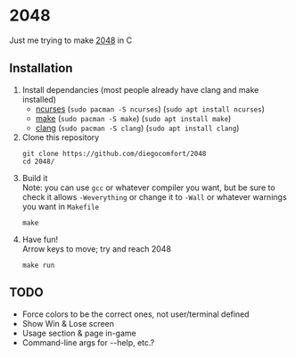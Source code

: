 # 2048
Just me trying to make [2048](https://play2048.co/) in C

## Installation
1. Install dependancies (most people already have clang and make installed)
    - [ncurses](https://invisible-island.net/ncurses/) (`sudo pacman -S ncurses`) (`sudo apt install ncurses`)
    - [make](https://www.gnu.org/software/make/) (`sudo pacman -S make`) (`sudo apt install make`)
    - [clang](https://clang.llvm.org/) (`sudo pacman -S clang`) (`sudo apt install clang`)
2. Clone this repository
    ```
    git clone https://github.com/diegocomfort/2048
    cd 2048/
    ```
3. Build it\
    Note: you can use `gcc` or whatever compiler you want, but be sure to check it allows `-Weverything` or change it to `-Wall` or whatever warnings you want in `Makefile`
    ```
    make
    ```
4. Have fun!\
    Arrow keys to move; try and reach 2048
    ```
    make run
    ```

## TODO
- Force colors to be the correct ones, not user/terminal defined
- Show Win & Lose screen
- Usage section & page in-game
- Command-line args for --help, etc.?
